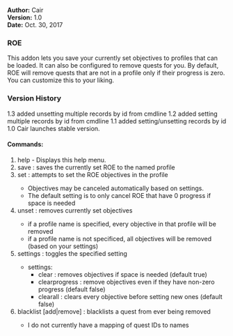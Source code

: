 **Author:**  Cair<br>
**Version:**  1.0<br>
**Date:** Oct. 30, 2017<br>

### ROE ###

This addon lets you save your currently set objectives to profiles that can be loaded. It can also be configured to remove quests for you. By default, ROE will remove quests that are not in a profile only if their progress is zero. You can customize this to your liking.

### Version History ###
1.3 added unsetting multiple records by id from cmdline
1.2 added setting multiple records by id from cmdline
1.1 added setting/unsetting records by id
1.0 Cair launches stable version.

#### Commands: ####
1. help - Displays this help menu.
2. save <profile name> : saves the currently set ROE to the named profile
3. set <profile name> : attempts to set the ROE objectives in the profile
    - Objectives may be canceled automatically based on settings.
    - The default setting is to only cancel ROE that have 0 progress if space is needed
4. unset <profile name> : removes currently set objectives
    - if a profile name is specified, every objective in that profile will be removed
    - if a profile name is not specificed, all objectives will be removed (based on your settings)
5. settings <settings name> : toggles the specified setting
    * settings:
        * clear : removes objectives if space is needed (default true)
        * clearprogress : remove objectives even if they have non-zero progress (default false)
        * clearall : clears every objective before setting new ones (default false)
6. blacklist [add|remove] <id> : blacklists a quest from ever being removed
    - I do not currently have a mapping of quest IDs to names
